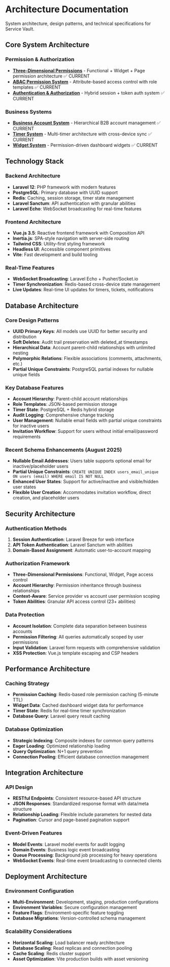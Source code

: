 # Architecture Documentation

System architecture, design patterns, and technical specifications for Service Vault.

## Core System Architecture

### Permission & Authorization
- **[Three-Dimensional Permissions](three-dimensional-permissions.md)** - Functional + Widget + Page permission architecture ✅ CURRENT
- **[ABAC Permission System](abac-permission-system.md)** - Attribute-based access control with role templates ✅ CURRENT 
- **[Authentication & Authorization](auth-system.md)** - Hybrid session + token auth system ✅ CURRENT

### Business Systems
- **[Business Account System](business-account-system.md)** - Hierarchical B2B account management ✅ CURRENT
- **[Timer System](timer-system.md)** - Multi-timer architecture with cross-device sync ✅ CURRENT
- **[Widget System](widget-system.md)** - Permission-driven dashboard widgets ✅ CURRENT

## Technology Stack

### Backend Architecture
- **Laravel 12**: PHP framework with modern features
- **PostgreSQL**: Primary database with UUID support
- **Redis**: Caching, session storage, timer state management
- **Laravel Sanctum**: API authentication with granular abilities
- **Laravel Echo**: WebSocket broadcasting for real-time features

### Frontend Architecture
- **Vue.js 3.5**: Reactive frontend framework with Composition API
- **Inertia.js**: SPA-style navigation with server-side routing
- **Tailwind CSS**: Utility-first styling framework
- **Headless UI**: Accessible component primitives
- **Vite**: Fast development and build tooling

### Real-Time Features
- **WebSocket Broadcasting**: Laravel Echo + Pusher/Socket.io
- **Timer Synchronization**: Redis-based cross-device state management
- **Live Updates**: Real-time UI updates for timers, tickets, notifications

## Database Architecture

### Core Design Patterns
- **UUID Primary Keys**: All models use UUID for better security and distribution
- **Soft Deletes**: Audit trail preservation with deleted_at timestamps
- **Hierarchical Data**: Account parent-child relationships with unlimited nesting
- **Polymorphic Relations**: Flexible associations (comments, attachments, etc.)
- **Partial Unique Constraints**: PostgreSQL partial indexes for nullable unique fields

### Key Database Features
- **Account Hierarchy**: Parent-child account relationships
- **Role Templates**: JSON-based permission storage
- **Timer State**: PostgreSQL + Redis hybrid storage
- **Audit Logging**: Comprehensive change tracking
- **User Management**: Nullable email fields with partial unique constraints for inactive users
- **Invitation Workflow**: Support for users without initial email/password requirements

### Recent Schema Enhancements (August 2025)
- **Nullable Email Addresses**: Users table supports optional email for inactive/placeholder users
- **Partial Unique Constraints**: `CREATE UNIQUE INDEX users_email_unique ON users (email) WHERE email IS NOT NULL`
- **Enhanced User States**: Support for active/inactive and visible/hidden user states
- **Flexible User Creation**: Accommodates invitation workflow, direct creation, and placeholder users

## Security Architecture

### Authentication Methods
1. **Session Authentication**: Laravel Breeze for web interface
2. **API Token Authentication**: Laravel Sanctum with abilities
3. **Domain-Based Assignment**: Automatic user-to-account mapping

### Authorization Framework
- **Three-Dimensional Permissions**: Functional, Widget, Page access control
- **Account Hierarchy**: Permission inheritance through business relationships
- **Context-Aware**: Service provider vs account user permission scoping
- **Token Abilities**: Granular API access control (23+ abilities)

### Data Protection
- **Account Isolation**: Complete data separation between business accounts
- **Permission Filtering**: All queries automatically scoped by user permissions
- **Input Validation**: Laravel form requests with comprehensive validation
- **XSS Protection**: Vue.js template escaping and CSP headers

## Performance Architecture

### Caching Strategy
- **Permission Caching**: Redis-based role permission caching (5-minute TTL)
- **Widget Data**: Cached dashboard widget data for performance
- **Timer State**: Redis for real-time timer synchronization
- **Database Query**: Laravel query result caching

### Database Optimization
- **Strategic Indexing**: Composite indexes for common query patterns
- **Eager Loading**: Optimized relationship loading
- **Query Optimization**: N+1 query prevention
- **Connection Pooling**: Efficient database connection management

## Integration Architecture

### API Design
- **RESTful Endpoints**: Consistent resource-based API structure
- **JSON Responses**: Standardized response format with data/meta structure
- **Relationship Loading**: Flexible include parameters for nested data
- **Pagination**: Cursor and page-based pagination support

### Event-Driven Features
- **Model Events**: Laravel model events for audit logging
- **Domain Events**: Business logic event broadcasting
- **Queue Processing**: Background job processing for heavy operations
- **WebSocket Events**: Real-time event broadcasting to connected clients

## Deployment Architecture

### Environment Configuration
- **Multi-Environment**: Development, staging, production configurations
- **Environment Variables**: Secure configuration management
- **Feature Flags**: Environment-specific feature toggling
- **Database Migrations**: Version-controlled schema management

### Scalability Considerations
- **Horizontal Scaling**: Load balancer ready architecture
- **Database Scaling**: Read replicas and connection pooling
- **Cache Scaling**: Redis cluster support
- **Asset Optimization**: Vite production builds with asset versioning